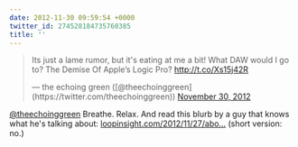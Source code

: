 ```yaml
---
date: 2012-11-30 09:59:54 +0000
twitter_id: 274528184735760385
title: ''
---
```


<blockquote class="twitter-tweet"><p lang="en" dir="ltr">Its just a lame rumor, but it&#39;s eating at me a bit!  What DAW would I go to? The Demise Of Apple’s Logic Pro? <a href="http://t.co/Xs15j42R">http://t.co/Xs15j42R</a></p>&mdash; the echoing green ([@theechoinggreen](https://twitter.com/theechoinggreen)) <a href="https://twitter.com/theechoinggreen/status/274514122383712257?ref_src=twsrc%5Etfw">November 30, 2012</a></blockquote>
<script async src="https://platform.twitter.com/widgets.js" charset="utf-8"></script>

[@theechoinggreen](https://twitter.com/theechoinggreen) Breathe. Relax. And read this blurb by a guy that knows what he's talking about: [loopinsight.com/2012/11/27/abo…](http://www.loopinsight.com/2012/11/27/about-the-rumor-that-apple-decimated-its-pro-audio-team/) (short version: no.)
